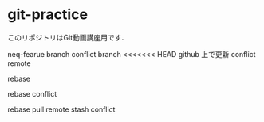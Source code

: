 # git-practice
このリポジトリはGit動画講座用です．


neq-fearue branch
conflict branch
<<<<<<< HEAD
github 上で更新
conflict remote

rebase

rebase conflict

rebase pull remote
stash conflict